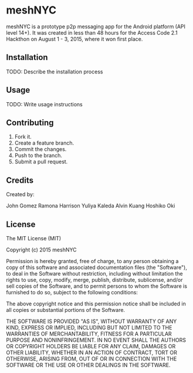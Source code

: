 # meshNYC

meshNYC is a prototype p2p messaging app for the Android platform (API level 14+). It was created in less than 48 hours for the Access Code 2.1 Hackthon on August 1 - 3, 2015, where it won first place.

## Installation

TODO: Describe the installation process

## Usage

TODO: Write usage instructions

## Contributing

1. Fork it.
2. Create a feature branch.
3. Commit the changes.
4. Push to the branch.
5. Submit a pull request.

## Credits

Created by:

John Gomez
Ramona Harrison
Yuliya Kaleda
Alvin Kuang
Hoshiko Oki


## License

The MIT License (MIT)

Copyright (c) 2015 meshNYC

Permission is hereby granted, free of charge, to any person obtaining a copy
of this software and associated documentation files (the "Software"), to deal
in the Software without restriction, including without limitation the rights
to use, copy, modify, merge, publish, distribute, sublicense, and/or sell
copies of the Software, and to permit persons to whom the Software is
furnished to do so, subject to the following conditions:

The above copyright notice and this permission notice shall be included in all
copies or substantial portions of the Software.

THE SOFTWARE IS PROVIDED "AS IS", WITHOUT WARRANTY OF ANY KIND, EXPRESS OR
IMPLIED, INCLUDING BUT NOT LIMITED TO THE WARRANTIES OF MERCHANTABILITY,
FITNESS FOR A PARTICULAR PURPOSE AND NONINFRINGEMENT. IN NO EVENT SHALL THE
AUTHORS OR COPYRIGHT HOLDERS BE LIABLE FOR ANY CLAIM, DAMAGES OR OTHER
LIABILITY, WHETHER IN AN ACTION OF CONTRACT, TORT OR OTHERWISE, ARISING FROM,
OUT OF OR IN CONNECTION WITH THE SOFTWARE OR THE USE OR OTHER DEALINGS IN THE
SOFTWARE.
